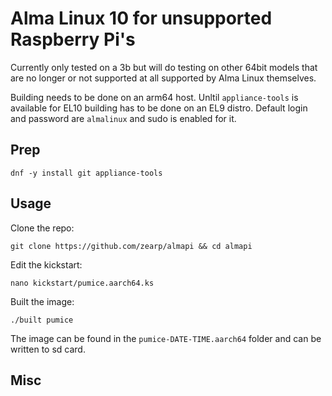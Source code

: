 # Alma Linux 10 for unsupported Raspberry Pi's

Currently only tested on a 3b but will do testing on other 64bit models that are no longer or not supported at all supported by Alma Linux themselves.

Building needs to be done on an arm64 host. Unltil ```appliance-tools``` is available for EL10 building has to be done on an EL9 distro. Default login and password are ```almalinux``` and sudo is enabled for it.

## Prep
```
dnf -y install git appliance-tools
```

## Usage
Clone the repo:
```
git clone https://github.com/zearp/almapi && cd almapi
```

Edit the kickstart:
```
nano kickstart/pumice.aarch64.ks
```

Built the image:
```
./built pumice
```
The image can be found in the ```pumice-DATE-TIME.aarch64``` folder and can be written to sd card.

## Misc
```
```
